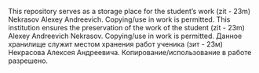 This repository serves as a storage place for the student’s work (zit - 23m) Nekrasov Alexey Andreevich. Copying/use in work is permitted.
This institution ensures the preservation of the work of the student (zit - 23m) Alexey Andreevich Nekrasov. Copying/use in work is permitted.
Данное хранилище служит местом хранения работ ученика (зит - 23м) Некрасова Алексея Андреевича. Копирование/использование в работе разрешено.
